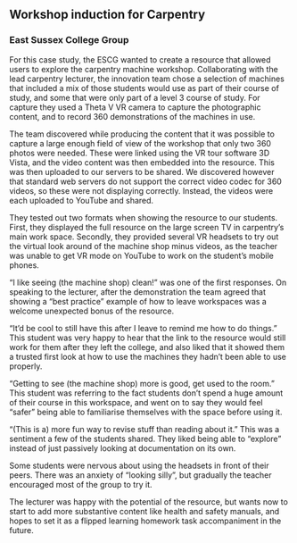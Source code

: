 ## Workshop induction for Carpentry 
### East Sussex College Group

For this case study, the ESCG wanted to create a resource that allowed users to explore the carpentry machine workshop. Collaborating with the lead carpentry lecturer, the innovation team chose a selection of machines that included a mix of those students would use as part of their course of study, and some that were only part of a level 3 course of study. For capture they used a Theta V VR camera to capture the photographic content, and to record 360 demonstrations of the machines in use.

The team discovered while producing the content that it was possible to capture a large enough field of view of the workshop that only two 360 photos were needed. These were linked using the VR tour software 3D Vista, and the video content was then embedded into the resource. This was then uploaded to our servers to be shared. We discovered however that standard web servers do not support the correct video codec for 360 videos, so these were not displaying correctly. Instead, the videos were each uploaded to YouTube and shared.

They tested out two formats when showing the resource to our students. First, they displayed the full resource on the large screen TV in carpentry’s main work space. Secondly, they provided several VR headsets to try out the virtual look around of the machine shop minus videos, as the teacher was unable to get VR mode on YouTube to work on the student’s mobile phones.

“I like seeing (the machine shop) clean!” was one of the first responses. On speaking to the lecturer, after the demonstration the team agreed that showing a “best practice” example of how to leave workspaces was a welcome unexpected bonus of the resource.

“It’d be cool to still have this after I leave to remind me how to do things.” This student was very happy to hear that the link to the resource would still work for them after they left the college, and also liked that it showed them a trusted first look at how to use the machines they hadn’t been able to use properly.

“Getting to see (the machine shop) more is good, get used to the room.” This student was referring to the fact students don’t spend a huge amount of their course in this workspace, and went on to say they would feel “safer” being able to familiarise themselves with the space before using it.

“(This is a) more fun way to revise stuff than reading about it.” This was a sentiment a few of the students shared. They liked being able to “explore” instead of just passively looking at documentation on its own.

Some students were nervous about using the headsets in front of their peers. There was an anxiety of “looking silly”, but gradually the teacher encouraged most of the group to try it.

The lecturer was happy with the potential of the resource, but wants now to start to add more substantive content like health and safety manuals, and hopes to set it as a flipped learning homework task accompaniment in the future.